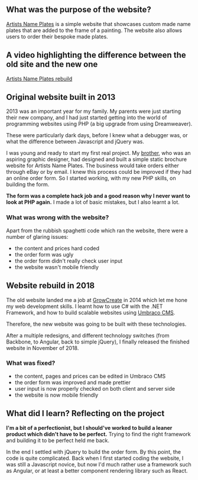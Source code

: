 ## What was the purpose of the website?

[Artists Name Plates](https://artistsnameplates.co.uk/) is a simple website that showcases custom made name plates that are added to the frame of a painting. The website also allows users to order their bespoke made plates.

## A video highlighting the difference between the old site and the new one

[Artists Name Plates rebuild](https://www.youtube.com/watch?v=XMnWD3vt1B4)

## Original website built in 2013

2013 was an important year for my family. My parents were just starting their new company, and I had just started getting into the world of programming websites using PHP (a big upgrade from using Dreamweaver).

These were particularly dark days, before I knew what a debugger was, or what the difference between Javascript and jQuery was.

I was young and ready to start my first real project. My [brother](http://www.fraserwilliams.com/), who was an aspiring graphic designer, had designed and built a simple static brochure website for Artists Name Plates. The business would take orders either through eBay or by email. I knew this process could be improved if they had an online order form. So I started working, with my new PHP skills, on building the form.

**The form was a complete hack job and a good reason why I never want to look at PHP again.** I made a lot of basic mistakes, but I also learnt a lot.

### What was wrong with the website?

Apart from the rubbish spaghetti code which ran the website, there were a number of glaring issues:

- the content and prices hard coded
- the order form was ugly
- the order form didn't really check user input
- the website wasn't mobile friendly

## Website rebuild in 2018

The old website landed me a job at [GrowCreate](https://growcreate.co.uk/) in 2014 which let me hone my web development skills. I learnt how to use C# with the .NET Framework, and how to build scalable websites using [Umbraco CMS](https://umbraco.com/).

Therefore, the new website was going to be built with these technologies.

After a multiple redesigns, and different technology switches (from Backbone, to Angular, back to simple jQuery), I finally released the finished website in November of 2018.

### What was fixed?

- the content, pages and prices can be edited in Umbraco CMS
- the order form was improved and made prettier
- user input is now properly checked on both client and server side
- the website is now mobile friendly

## What did I learn? Reflecting on the project

**I'm a bit of a perfectionist, but I should've worked to build a leaner product which didn't have to be perfect.** Trying to find the right framework and building it to be perfect held me back.

In the end I settled with jQuery to build the order form. By this point, the code is quite complicated. Back when I first started coding the website, I was still a Javascript novice, but now I'd much rather use a framework such as Angular, or at least a better component rendering library such as React.
